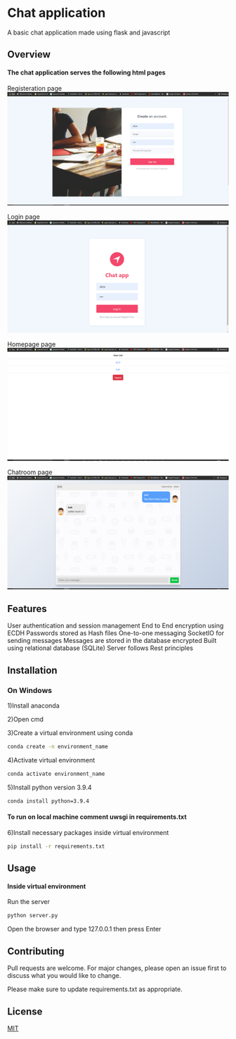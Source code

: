 # Chat application

A basic chat application made using flask and javascript

## Overview

#### The chat application serves the following html pages

Registeration page
![Features](https://github.com/sukumar1612/chat-application/blob/master/registeration.PNG)

Login page
![Features](https://github.com/sukumar1612/chat-application/blob/master/login.PNG)

Homepage page
![Features](https://github.com/sukumar1612/chat-application/blob/master/homepage.PNG)

Chatroom page
![Features](https://github.com/sukumar1612/chat-application/blob/master/chatroom.PNG)

## Features
User authentication and session management 
End to End encryption using ECDH
Passwords stored as Hash files
One-to-one messaging
SocketIO for sending messages 
Messages are stored in the database encrypted
Built using relational database (SQLite)
Server follows Rest principles

## Installation
### On Windows
1)Install anaconda

2)Open cmd

3)Create a virtual environment using conda
```bash
conda create -n environment_name
```

4)Activate virtual environment
```bash
conda activate environment_name
```

5)Install python version 3.9.4
```bash
conda install python=3.9.4
```

#### To run on local machine comment uwsgi in requirements.txt

6)Install necessary packages inside virtual environment
```bash
pip install -r requirements.txt
```


## Usage
#### Inside virtual environment

Run the server
```bash
python server.py
```

Open the browser and type 127.0.0.1 then press Enter

## Contributing
Pull requests are welcome. For major changes, please open an issue first to discuss what you would like to change.

Please make sure to update requirements.txt as appropriate.

## License
[MIT](https://choosealicense.com/licenses/mit/)
